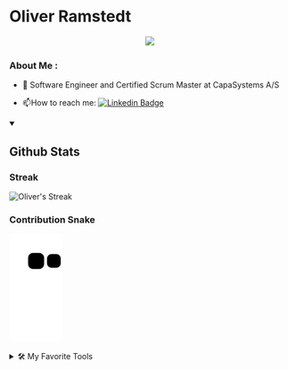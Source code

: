 # Oliver Ramstedt
<p align="center">
    <!--<img src="https://readme-typing-svg.demolab.com?font=Fira+Code&weight=500&size=25&duration=1&pause=1000&color=F77F56&width=435&lines=Oliver+Ramstedt"/> !-->
</p>

<p align="center">
    <img src="https://readme-typing-svg.demolab.com?font=Fira%20Code&duration=4999&pause=1000&color=F77F56&center=true&vCenter=true&width=435&lines=Full+Stack+Engineer;Certified+Scrum+Master;Agilist+with+a+capital+A;Adding+value+at+CapaSystems+A%2FS;Always+interested+in+new+tech;Ready+to+learn!"/>
</p>

### About Me :
- :telescope: Software Engineer and Certified Scrum Master at CapaSystems A/S 

- :mailbox:How to reach me: [![Linkedin Badge](https://img.shields.io/badge/-Oliver-blue?style=flat&logo=Linkedin&logoColor=white)](https://www.linkedin.com/in/oliver-ramstedt/)

<details open>
    <summary><h2>Github Stats</h2></summary>
    <h3>Streak</h3>
    <p>
        <img alt="Oliver's Streak" src="https://streak-stats.demolab.com/?user=MoistGoolem&theme=sunset-gradient&exclude_days=sat,sun"/>
    </p>
    <h3>Contribution Snake</h3>
    <p>
        <img alt="Oliver's Contribution Snake" src="https://github.com/MoistGoolem/MoistGoolem/blob/output/github-contribution-grid-snake.svg"/>
    </p>
</details>

<details>
    <summary>🛠️ My Favorite Tools</summary>
    <h3>👨‍💻 Programming and Markup Languages</h3>
        <p>
            <a href="https://github.com/search?q=user%3AMoistGoolem+language%3AtypeScript">
                <img alt="TypeScript" src="https://img.shields.io/badge/TypeScript-007ACC.svg?logo=typescript&logoColor=white">
            </a>
            <a href="https://github.com/search?q=user%3AMoistGoolem+language%3Ajavascript">
                <img alt="JavaScript" src="https://img.shields.io/badge/JavaScript-F7DF1E.svg?logo=javascript&logoColor=black">
            </a>
            <a href="https://github.com/search?q=user%3AMoistGoolem+language%3Ajava">
                <img alt="Java" src="https://custom-icon-badges.demolab.com/badge/Java-007396.svg?logo=java&logoColor=white">
            </a>
            <a href="https://github.com/search?q=user%3AMoistGoolem+language%3Acsharp">
                <img alt="C#" src="https://custom-icon-badges.demolab.com/badge/C%23-68217A.svg?logo=cs2&logoColor=white">
            </a>
            <a href="https://github.com/search?q=user%3AMoistGoolem+language%3Ajavascript">
                <img alt="Node.js" src="https://img.shields.io/badge/Node.js-43853D.svg?logo=node.js&logoColor=white">
            </a>
            <a href="https://github.com/search?q=user%3AMoistGoolem+language%3Asql">
                <img alt="SQL" src="https://custom-icon-badges.demolab.com/badge/SQL-025E8C.svg?logo=database&logoColor=white">
            </a>
            <a href="https://github.com/search?q=user%3AMoistGoolem+language%3Anosql">
                <img alt="NoSQL" src="https://custom-icon-badges.demolab.com/badge/NoSQL-3ea055.svg?logo=database&logoColor=white">
            </a>
            <a href="https://github.com/search?q=user%3AMoistGoolem+language%3Apython">
                <img alt="Python" src="https://img.shields.io/badge/Python-14354C.svg?logo=python&logoColor=white">
            </a>
            <a href="https://github.com/search?q=user%3AMoistGoolem+language%3Acss">
                <img alt="CSS" src="https://img.shields.io/badge/CSS-1572B6.svg?logo=css3&logoColor=white">
            </a>
            <a href="https://github.com/search?q=user%3AMoistGoolem+language%3Ahtml">
                <img alt="HTML" src="https://img.shields.io/badge/HTML-E34F26.svg?logo=html5&logoColor=white">
            </a>
            <a href="https://github.com/search?q=user%3AMoistGoolem+language%3Amarkdown">
                <img alt="Markdown" src="https://img.shields.io/badge/Markdown-000000.svg?logo=markdown&logoColor=white">
            </a>
        </p>
        
</details>

